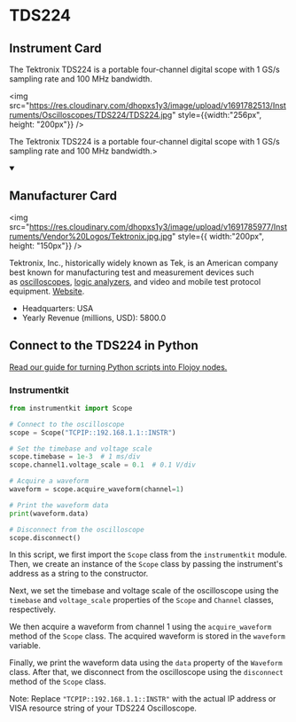 
# TDS224

## Instrument Card

<div className="flex">

<div>

The Tektronix TDS224 is a portable four-channel digital scope with 1 GS/s sampling rate and 100 MHz bandwidth.

</div>

<img src="https://res.cloudinary.com/dhopxs1y3/image/upload/v1691782513/Instruments/Oscilloscopes/TDS224/TDS224.jpg" style={{width:"256px", height: "200px"}} />

</div>

The Tektronix TDS224 is a portable four-channel digital scope with 1 GS/s sampling rate and 100 MHz bandwidth.>

<details open>
<summary><h2>Manufacturer Card</h2></summary>

<img src="https://res.cloudinary.com/dhopxs1y3/image/upload/v1691785977/Instruments/Vendor%20Logos/Tektronix.jpg.jpg" style={{ width:"200px", height: "150px"}} />

Tektronix, Inc., historically widely known as Tek, is an American company best known for manufacturing test and measurement devices such as [oscilloscopes](https://en.wikipedia.org/wiki/Oscilloscope), [logic analyzers](https://en.wikipedia.org/wiki/Logic_analyzer), and video and mobile test protocol equipment. <a href="https://www.tek.com/en">Website</a>.

<ul>
  <li>Headquarters: USA</li>
  <li>Yearly Revenue (millions, USD): 5800.0</li>
</ul>
</details>

## Connect to the TDS224 in Python

[Read our guide for turning Python scripts into Flojoy nodes.](https://docs.flojoy.ai/custom-nodes/creating-custom-node/)


### Instrumentkit


```python
from instrumentkit import Scope

# Connect to the oscilloscope
scope = Scope("TCPIP::192.168.1.1::INSTR")

# Set the timebase and voltage scale
scope.timebase = 1e-3  # 1 ms/div
scope.channel1.voltage_scale = 0.1  # 0.1 V/div

# Acquire a waveform
waveform = scope.acquire_waveform(channel=1)

# Print the waveform data
print(waveform.data)

# Disconnect from the oscilloscope
scope.disconnect()
```

In this script, we first import the `Scope` class from the `instrumentkit` module. Then, we create an instance of the `Scope` class by passing the instrument's address as a string to the constructor.

Next, we set the timebase and voltage scale of the oscilloscope using the `timebase` and `voltage_scale` properties of the `Scope` and `Channel` classes, respectively.

We then acquire a waveform from channel 1 using the `acquire_waveform` method of the `Scope` class. The acquired waveform is stored in the `waveform` variable.

Finally, we print the waveform data using the `data` property of the `Waveform` class. After that, we disconnect from the oscilloscope using the `disconnect` method of the `Scope` class.

Note: Replace `"TCPIP::192.168.1.1::INSTR"` with the actual IP address or VISA resource string of your TDS224 Oscilloscope.

